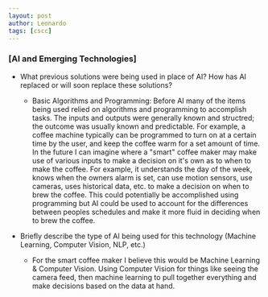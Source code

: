 ```yaml
---
layout: post
author: Leonardo
tags: [cscc]
---
```


### [AI and Emerging Technologies]

- What previous solutions were being used in place of AI? How has AI replaced or will soon replace these solutions?
    - Basic Algorithms and Programming: Before AI many of the items being used relied on algorithms and programming to accomplish tasks. The inputs and outputs were generally known and structred; the outcome was usually known and predictable. For example, a coffee machine typically can be programmed to turn on at a certain time by the user, and keep the coffee warm for a set amount of time. In the future I can imagine where a "smart" coffee maker may make use of various inputs to make a decision on it's own as to when to make the coffee.  For example, it understands the day of the week, knows when the owners alarm is set, can use motion sensors, use cameras, uses historical data, etc. to make a decision on when to brew the coffee. This could potentially be accomplished using programming but AI could be used to account for the differences between peoples schedules and make it more fluid in deciding when to brew the coffee. 
    
- Briefly describe the type of AI being used for this technology (Machine Learning, Computer Vision, NLP, etc.)
    - For the smart coffee maker I believe this would be Machine Learning & Computer Vision.  Using Computer Vision for things like seeing the camera feed, then machine learning to pull together everything and make decisions based on the data at hand. 

